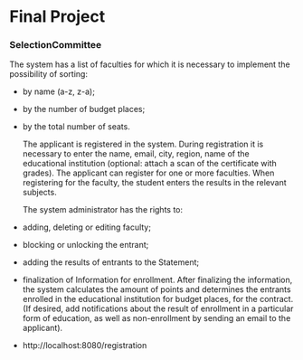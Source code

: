 # Final Project

### SelectionCommittee

The system has a list of faculties for which it is necessary to implement the possibility of sorting:
- by name (a-z, z-a);
- by the number of budget places;
- by the total number of seats.
  
  The applicant is registered in the system. 
  During registration it is necessary to enter the name, email, city, region, name of the educational institution
  (optional: attach a scan of the certificate with grades).
  The applicant can register for one or more faculties.
  When registering for the faculty, the student enters the results in the relevant subjects.
  
  The system administrator has the rights to:
- adding, deleting or editing faculty;
- blocking or unlocking the entrant;
- adding the results of entrants to the Statement;
- finalization of Information for enrollment.
  After finalizing the information, the system calculates the amount of points and 
  determines the entrants enrolled in the educational institution for budget places, for the contract. 
  (If desired, add notifications about the result of enrollment in a particular form of education,
  as well as non-enrollment by sending an email to the applicant).

- http://localhost:8080/registration
